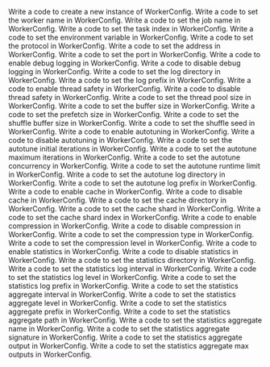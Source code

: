 Write a code to create a new instance of WorkerConfig.
Write a code to set the worker name in WorkerConfig.
Write a code to set the job name in WorkerConfig.
Write a code to set the task index in WorkerConfig.
Write a code to set the environment variable in WorkerConfig.
Write a code to set the protocol in WorkerConfig.
Write a code to set the address in WorkerConfig.
Write a code to set the port in WorkerConfig.
Write a code to enable debug logging in WorkerConfig.
Write a code to disable debug logging in WorkerConfig.
Write a code to set the log directory in WorkerConfig.
Write a code to set the log prefix in WorkerConfig.
Write a code to enable thread safety in WorkerConfig.
Write a code to disable thread safety in WorkerConfig.
Write a code to set the thread pool size in WorkerConfig.
Write a code to set the buffer size in WorkerConfig.
Write a code to set the prefetch size in WorkerConfig.
Write a code to set the shuffle buffer size in WorkerConfig.
Write a code to set the shuffle seed in WorkerConfig.
Write a code to enable autotuning in WorkerConfig.
Write a code to disable autotuning in WorkerConfig.
Write a code to set the autotune initial iterations in WorkerConfig.
Write a code to set the autotune maximum iterations in WorkerConfig.
Write a code to set the autotune concurrency in WorkerConfig.
Write a code to set the autotune runtime limit in WorkerConfig.
Write a code to set the autotune log directory in WorkerConfig.
Write a code to set the autotune log prefix in WorkerConfig.
Write a code to enable cache in WorkerConfig.
Write a code to disable cache in WorkerConfig.
Write a code to set the cache directory in WorkerConfig.
Write a code to set the cache shard in WorkerConfig.
Write a code to set the cache shard index in WorkerConfig.
Write a code to enable compression in WorkerConfig.
Write a code to disable compression in WorkerConfig.
Write a code to set the compression type in WorkerConfig.
Write a code to set the compression level in WorkerConfig.
Write a code to enable statistics in WorkerConfig.
Write a code to disable statistics in WorkerConfig.
Write a code to set the statistics directory in WorkerConfig.
Write a code to set the statistics log interval in WorkerConfig.
Write a code to set the statistics log level in WorkerConfig.
Write a code to set the statistics log prefix in WorkerConfig.
Write a code to set the statistics aggregate interval in WorkerConfig.
Write a code to set the statistics aggregate level in WorkerConfig.
Write a code to set the statistics aggregate prefix in WorkerConfig.
Write a code to set the statistics aggregate path in WorkerConfig.
Write a code to set the statistics aggregate name in WorkerConfig.
Write a code to set the statistics aggregate signature in WorkerConfig.
Write a code to set the statistics aggregate output in WorkerConfig.
Write a code to set the statistics aggregate max outputs in WorkerConfig.